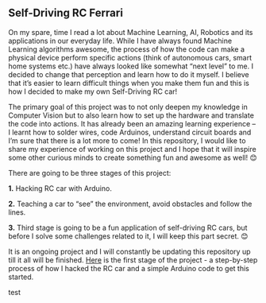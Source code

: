 ## Self-Driving RC Ferrari

On my spare, time I read a lot about Machine Learning, AI, Robotics and its applications in our everyday life. While I have always found Machine Learning algorithms awesome, the process of how the code can make a physical device perform specific actions (think of autonomous cars, smart home systems etc.) have always looked like somewhat “next level” to me. I decided to change that perception and learn how to do it myself. I believe that it’s easier to learn difficult things when you make them fun and this is how I decided to make my own Self-Driving RC car!

The primary goal of this project was to not only deepen my knowledge in Computer Vision but to also learn how to set up the hardware and translate the code into actions. It has already been an amazing learning experience – I learnt how to solder wires, code Arduinos, understand circuit boards and I’m sure that there is a lot more to come! In this repository, I would like to share my experience of working on this project and I hope that it will inspire some other curious minds to create something fun and awesome as well! 😊

There are going to be three stages of this project:

__1.__ Hacking RC car with Arduino.

__2.__ Teaching a car to “see” the environment, avoid obstacles and follow the lines.

__3.__ Third stage is going to be a fun application of self-driving RC cars, but before I solve some challenges related to it, I will keep this part secret. 😊

It is an ongoing project and I will constantly be updating this repository up till it all will be finished.  [Here](./Hacking_rc_car_with_Arduino/) is the first stage of the project - a step-by-step process of how I hacked the RC car and a simple Arduino code to get this started. 

test